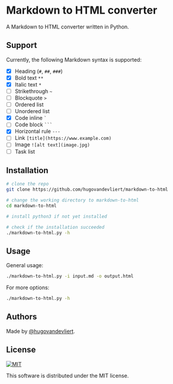 # Markdown to HTML converter

A Markdown to HTML converter written in Python.

## Support

Currently, the following Markdown syntax is supported:

- [x] Heading (`#`, `##`, `###`)
- [x] Bold text `**`
- [x] Italic text `*`
- [ ] Strikethrough `~`
- [ ] Blockquote `>`
- [ ] Ordered list
- [ ] Unordered list
- [x] Code inline ``` ` ```
- [ ] Code block ` ``` `
- [x] Horizontal rule `---`
- [ ] Link `[title](https://www.example.com)`
- [ ] Image `![alt text](image.jpg)`
- [ ] Task list

## Installation

```bash
# clone the repo
git clone https://github.com/hugovandevliert/markdown-to-html

# change the working directory to markdown-to-html
cd markdown-to-html

# install python3 if not yet installed

# check if the installation succeeded
./markdown-to-html.py -h
```

## Usage

General usage:

```bash
./markdown-to-html.py -i input.md -o output.html
```

For more options:

```bash
./markdown-to-html.py -h
```

## Authors

Made by [@hugovandevliert](https://github.com/hugovandevliert).

## License

[![MIT](https://img.shields.io/cocoapods/l/AFNetworking.svg?style=style&label=License&maxAge=2592000)](LICENSE)

This software is distributed under the MIT license.
